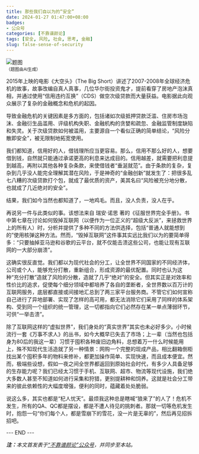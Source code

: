 ```yaml
---
title: 那些我们自以为的“安全”
date: 2024-01-27 01:47:00+08:00
badges:
- 公众号
categories: [不靠谱颜论]
tags: [安全, 风险, 社会, 思考, 金融]
slug: false-sense-of-security
---
```


<div class="p-3 text-center">
  <img class="img-fluid" src="/images/2024/0127/01.png" alt="题图" style="max-width:640px">
  <div><small>（题图由AI生成）</small></div>
</div>

2015年上映的电影《大空头》（The Big Short）讲述了2007-2008年全球经济危机的故事，故事改编自真人真事，几位华尔街投资鬼才，提前看穿了房地产泡沫真相，并通过使用“信用违约互换”（CDS）做空次级贷款而大量获益。电影据此向观众展示了复杂的金融概念和危机的起因。

导致金融危机的关键因素是多方面的，包括诸如次级抵押贷款泛滥、住房市场泡沫、金融衍生品滥用、评级机构失职、金融机构的贪婪和疏忽、金融监管制度缺陷和失灵。关于次级贷款如何被滥用，主要源自一个看似正确的简单结论，“风险分散即安全”，被无限制地拓宽使用。

我们都知道，信用好的人，借钱理所应当更容易。那么，信用不那么好的人，想要借到钱，自然就只能通过承诺更高的利息来达成目的。信用越差，就需要把利息提到越高，再附以其他各种复杂条款，来使借钱者“垂涎就范”。由于条款的复杂，复杂到几乎没人能完全理解其潜在风险，于是神奇的“金融创新”就发生了：把很多乱七八糟的次级贷款打个包，就成了最优质的资产，美其名曰“风险被充分地分散，也就成了几近绝对的安全”。

结果，我们如今当然也都知道了，一地鸡毛。而且，没人负责，没人在乎。

再说另一件与此类似的事。该想法来自 瑞安·诺思 著的《征服世界完全手册》。书中第七章在讨论如何毁掉互联网（以便作为一位正义的“超级大反派”，来拯救世界上的所有人）时，分析并提供了多种不同的方法供选择，包括“普通人就能想到的”使用核弹这种方法。然而，“毁掉互联网”这件事其实远比我们以为的要简单得多：“只要抽掉亚马逊和谷歌的云平台，就不仅能击溃这些公司，也能让现有互联网的一大部分崩溃”。

这确实很反直觉。我们都以为现代社会的分工，让全世界不同国家的不同经济体，公司或个人，能够充分打散，重新组合，形成资源的最优配置。同时也认为这种“充分打散”造就了风险的分散，造就了几乎“绝对”的安全。但其实正是对效率和性价比的追求，促使每个细分领域中都培养了各自的垄断者，全世界数以百万计的互联网服务，底层都直接或间接地汇总到了两三家平台服务商。不管它们如何宣称自己进行了异地部署、实现了怎样的高可用，都无法消除它们采用了同样的体系架构、受到同一个组织的统一管理，这一切都指向它们必然存在某一单点薄弱环节，可供“一举击溃”。

除了互联网这样的“虚拟世界”，我们身处的“真实世界”其实也未必好多少。小时候流行一套《万事不求人》的丛书，如今大概早已失去了市场；上一辈（当然也包括身为80后的我这一辈）习惯于囤积各种废旧边角料，总想着万一什么时候能用上，殊不知现代生活造就了另一种情景：网购一个完整的现成产品，相比翻箱倒柜找出某个囤积多年的物料来修补，都更加操作简单、实现快速，而且成本便宜。然而，极端些设想，假如一夜之间全世界都返回到原始社会时代，有多少人具备足够的生存能力呢？我们已经太习惯于手机、互联网、超市、物流等现代设施，我们绝大多数人甚至不知道如何进行采集和狩猎，更别提耕种和饲养。这就是社会分工带来的彼此依赖性的大幅度增强，便利的同时，蕴藏着处处脆弱。

说这么多，其实也都是“杞人忧天”。最烦我这种总是瞎喊“狼来了”的人了！危机不发生，所有的QA、QC都是摆设，都是不遭人待见的挑刺者。那就一切等危机发生时，抱怨一句“你们每个人，都是雪崩下的雪花，没一片是无辜的”，然后再见招拆招吧。

<div class="p-5 text-center">--- END ---</div>

<i><b>注：</b>本文首发表于[“不靠谱颜论”公众号](https://mp.weixin.qq.com/s/vA0A8466udF2cAzHaeDnVg)，并同步至本站。</i>
